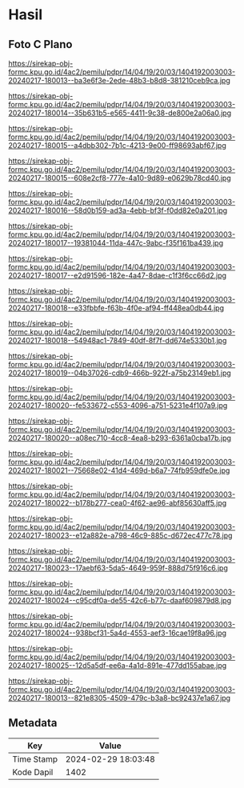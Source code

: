 # Hasil

## Foto C Plano

https://sirekap-obj-formc.kpu.go.id/4ac2/pemilu/pdpr/14/04/19/20/03/1404192003003-20240217-180013--ba3e6f3e-2ede-48b3-b8d8-381210ceb9ca.jpg

https://sirekap-obj-formc.kpu.go.id/4ac2/pemilu/pdpr/14/04/19/20/03/1404192003003-20240217-180014--35b631b5-e565-4411-9c38-de800e2a06a0.jpg

https://sirekap-obj-formc.kpu.go.id/4ac2/pemilu/pdpr/14/04/19/20/03/1404192003003-20240217-180015--a4dbb302-7b1c-4213-9e00-ff98693abf67.jpg

https://sirekap-obj-formc.kpu.go.id/4ac2/pemilu/pdpr/14/04/19/20/03/1404192003003-20240217-180015--608e2cf8-777e-4a10-9d89-e0629b78cd40.jpg

https://sirekap-obj-formc.kpu.go.id/4ac2/pemilu/pdpr/14/04/19/20/03/1404192003003-20240217-180016--58d0b159-ad3a-4ebb-bf3f-f0dd82e0a201.jpg

https://sirekap-obj-formc.kpu.go.id/4ac2/pemilu/pdpr/14/04/19/20/03/1404192003003-20240217-180017--19381044-11da-447c-9abc-f35f161ba439.jpg

https://sirekap-obj-formc.kpu.go.id/4ac2/pemilu/pdpr/14/04/19/20/03/1404192003003-20240217-180017--e2d91596-182e-4a47-8dae-c1f3f6cc66d2.jpg

https://sirekap-obj-formc.kpu.go.id/4ac2/pemilu/pdpr/14/04/19/20/03/1404192003003-20240217-180018--e33fbbfe-f63b-4f0e-af94-ff448ea0db44.jpg

https://sirekap-obj-formc.kpu.go.id/4ac2/pemilu/pdpr/14/04/19/20/03/1404192003003-20240217-180018--54948ac1-7849-40df-8f7f-dd674e5330b1.jpg

https://sirekap-obj-formc.kpu.go.id/4ac2/pemilu/pdpr/14/04/19/20/03/1404192003003-20240217-180019--04b37026-cdb9-466b-922f-a75b23149eb1.jpg

https://sirekap-obj-formc.kpu.go.id/4ac2/pemilu/pdpr/14/04/19/20/03/1404192003003-20240217-180020--fe533672-c553-4096-a751-5231e4f107a9.jpg

https://sirekap-obj-formc.kpu.go.id/4ac2/pemilu/pdpr/14/04/19/20/03/1404192003003-20240217-180020--a08ec710-4cc8-4ea8-b293-6361a0cba17b.jpg

https://sirekap-obj-formc.kpu.go.id/4ac2/pemilu/pdpr/14/04/19/20/03/1404192003003-20240217-180021--75668e02-41d4-469d-b6a7-74fb959dfe0e.jpg

https://sirekap-obj-formc.kpu.go.id/4ac2/pemilu/pdpr/14/04/19/20/03/1404192003003-20240217-180022--b178b277-cea0-4f62-ae96-abf85630aff5.jpg

https://sirekap-obj-formc.kpu.go.id/4ac2/pemilu/pdpr/14/04/19/20/03/1404192003003-20240217-180023--e12a882e-a798-46c9-885c-d672ec477c78.jpg

https://sirekap-obj-formc.kpu.go.id/4ac2/pemilu/pdpr/14/04/19/20/03/1404192003003-20240217-180023--17aebf63-5da5-4649-959f-888d75f916c6.jpg

https://sirekap-obj-formc.kpu.go.id/4ac2/pemilu/pdpr/14/04/19/20/03/1404192003003-20240217-180024--c95cdf0a-de55-42c6-b77c-daaf609879d8.jpg

https://sirekap-obj-formc.kpu.go.id/4ac2/pemilu/pdpr/14/04/19/20/03/1404192003003-20240217-180024--938bcf31-5a4d-4553-aef3-16cae19f8a96.jpg

https://sirekap-obj-formc.kpu.go.id/4ac2/pemilu/pdpr/14/04/19/20/03/1404192003003-20240217-180025--12d5a5df-ee6a-4a1d-891e-477dd155abae.jpg

https://sirekap-obj-formc.kpu.go.id/4ac2/pemilu/pdpr/14/04/19/20/03/1404192003003-20240217-180013--821e8305-4509-479c-b3a8-bc92437e1a67.jpg


## Metadata

| Key        | Value               |
| ---------- | ------------------- |
| Time Stamp | 2024-02-29 18:03:48 |
| Kode Dapil | 1402                |



